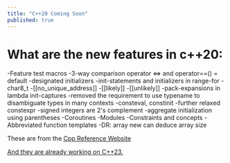 ```yaml
---
title: "C++20 Coming Soon"
published: true
---
```

# What are the new features in c++20:
-Feature test macros
-3-way comparison operator <=> and operator==() = default
-designated initializers
-init-statements and initializers in range-for
-char8_t
-[[no_unique_address]]
-[[likely]]
-[[unlikely]]
-pack-expansions in lambda init-captures
-removed the requirement to use typename to disambiguate types in many contexts
-consteval, constinit
-further relaxed constexpr
-signed integers are 2's complement
-aggregate initialization using parentheses
-Coroutines
-Modules
-Constraints and concepts
-Abbreviated function templates
-DR: array new can deduce array size

These are from the [Cpp Reference Website](https://en.cppreference.com/w/cpp/20)

[And they are already working on C++23.](https://www.infoworld.com/article/3528882/c-plus-plus-20-spec-finalized-c-plus-plus-23-spec-begins.html)
